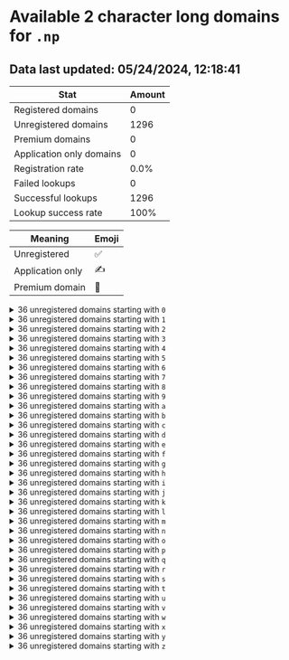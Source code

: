 # Available 2 character long domains for `.np`

## Data last updated: 05/24/2024, 12:18:41

|Stat|Amount|
|--|--|
|Registered domains|0|
|Unregistered domains|1296|
|Premium domains|0|
|Application only domains|0|
|Registration rate|0.0%|
|Failed lookups|0|
|Successful lookups|1296|
|Lookup success rate|100%|


|Meaning|Emoji|
|--|--|
|Unregistered|:white_check_mark:|
|Application only|:writing_hand:|
|Premium domain|:gem:|

<details>
<summary>36 unregistered domains starting with <bold><code>0</code></bold></summary>

|Type|Domain|
|--|--|
|:white_check_mark:|`00.np`|
|:white_check_mark:|`01.np`|
|:white_check_mark:|`02.np`|
|:white_check_mark:|`03.np`|
|:white_check_mark:|`04.np`|
|:white_check_mark:|`05.np`|
|:white_check_mark:|`06.np`|
|:white_check_mark:|`07.np`|
|:white_check_mark:|`08.np`|
|:white_check_mark:|`09.np`|
|:white_check_mark:|`0a.np`|
|:white_check_mark:|`0b.np`|
|:white_check_mark:|`0c.np`|
|:white_check_mark:|`0d.np`|
|:white_check_mark:|`0e.np`|
|:white_check_mark:|`0f.np`|
|:white_check_mark:|`0g.np`|
|:white_check_mark:|`0h.np`|
|:white_check_mark:|`0i.np`|
|:white_check_mark:|`0j.np`|
|:white_check_mark:|`0k.np`|
|:white_check_mark:|`0l.np`|
|:white_check_mark:|`0m.np`|
|:white_check_mark:|`0n.np`|
|:white_check_mark:|`0o.np`|
|:white_check_mark:|`0p.np`|
|:white_check_mark:|`0q.np`|
|:white_check_mark:|`0r.np`|
|:white_check_mark:|`0s.np`|
|:white_check_mark:|`0t.np`|
|:white_check_mark:|`0u.np`|
|:white_check_mark:|`0v.np`|
|:white_check_mark:|`0w.np`|
|:white_check_mark:|`0x.np`|
|:white_check_mark:|`0y.np`|
|:white_check_mark:|`0z.np`|
</details>
<details>
<summary>36 unregistered domains starting with <bold><code>1</code></bold></summary>

|Type|Domain|
|--|--|
|:white_check_mark:|`10.np`|
|:white_check_mark:|`11.np`|
|:white_check_mark:|`12.np`|
|:white_check_mark:|`13.np`|
|:white_check_mark:|`14.np`|
|:white_check_mark:|`15.np`|
|:white_check_mark:|`16.np`|
|:white_check_mark:|`17.np`|
|:white_check_mark:|`18.np`|
|:white_check_mark:|`19.np`|
|:white_check_mark:|`1a.np`|
|:white_check_mark:|`1b.np`|
|:white_check_mark:|`1c.np`|
|:white_check_mark:|`1d.np`|
|:white_check_mark:|`1e.np`|
|:white_check_mark:|`1f.np`|
|:white_check_mark:|`1g.np`|
|:white_check_mark:|`1h.np`|
|:white_check_mark:|`1i.np`|
|:white_check_mark:|`1j.np`|
|:white_check_mark:|`1k.np`|
|:white_check_mark:|`1l.np`|
|:white_check_mark:|`1m.np`|
|:white_check_mark:|`1n.np`|
|:white_check_mark:|`1o.np`|
|:white_check_mark:|`1p.np`|
|:white_check_mark:|`1q.np`|
|:white_check_mark:|`1r.np`|
|:white_check_mark:|`1s.np`|
|:white_check_mark:|`1t.np`|
|:white_check_mark:|`1u.np`|
|:white_check_mark:|`1v.np`|
|:white_check_mark:|`1w.np`|
|:white_check_mark:|`1x.np`|
|:white_check_mark:|`1y.np`|
|:white_check_mark:|`1z.np`|
</details>
<details>
<summary>36 unregistered domains starting with <bold><code>2</code></bold></summary>

|Type|Domain|
|--|--|
|:white_check_mark:|`20.np`|
|:white_check_mark:|`21.np`|
|:white_check_mark:|`22.np`|
|:white_check_mark:|`23.np`|
|:white_check_mark:|`24.np`|
|:white_check_mark:|`25.np`|
|:white_check_mark:|`26.np`|
|:white_check_mark:|`27.np`|
|:white_check_mark:|`28.np`|
|:white_check_mark:|`29.np`|
|:white_check_mark:|`2a.np`|
|:white_check_mark:|`2b.np`|
|:white_check_mark:|`2c.np`|
|:white_check_mark:|`2d.np`|
|:white_check_mark:|`2e.np`|
|:white_check_mark:|`2f.np`|
|:white_check_mark:|`2g.np`|
|:white_check_mark:|`2h.np`|
|:white_check_mark:|`2i.np`|
|:white_check_mark:|`2j.np`|
|:white_check_mark:|`2k.np`|
|:white_check_mark:|`2l.np`|
|:white_check_mark:|`2m.np`|
|:white_check_mark:|`2n.np`|
|:white_check_mark:|`2o.np`|
|:white_check_mark:|`2p.np`|
|:white_check_mark:|`2q.np`|
|:white_check_mark:|`2r.np`|
|:white_check_mark:|`2s.np`|
|:white_check_mark:|`2t.np`|
|:white_check_mark:|`2u.np`|
|:white_check_mark:|`2v.np`|
|:white_check_mark:|`2w.np`|
|:white_check_mark:|`2x.np`|
|:white_check_mark:|`2y.np`|
|:white_check_mark:|`2z.np`|
</details>
<details>
<summary>36 unregistered domains starting with <bold><code>3</code></bold></summary>

|Type|Domain|
|--|--|
|:white_check_mark:|`30.np`|
|:white_check_mark:|`31.np`|
|:white_check_mark:|`32.np`|
|:white_check_mark:|`33.np`|
|:white_check_mark:|`34.np`|
|:white_check_mark:|`35.np`|
|:white_check_mark:|`36.np`|
|:white_check_mark:|`37.np`|
|:white_check_mark:|`38.np`|
|:white_check_mark:|`39.np`|
|:white_check_mark:|`3a.np`|
|:white_check_mark:|`3b.np`|
|:white_check_mark:|`3c.np`|
|:white_check_mark:|`3d.np`|
|:white_check_mark:|`3e.np`|
|:white_check_mark:|`3f.np`|
|:white_check_mark:|`3g.np`|
|:white_check_mark:|`3h.np`|
|:white_check_mark:|`3i.np`|
|:white_check_mark:|`3j.np`|
|:white_check_mark:|`3k.np`|
|:white_check_mark:|`3l.np`|
|:white_check_mark:|`3m.np`|
|:white_check_mark:|`3n.np`|
|:white_check_mark:|`3o.np`|
|:white_check_mark:|`3p.np`|
|:white_check_mark:|`3q.np`|
|:white_check_mark:|`3r.np`|
|:white_check_mark:|`3s.np`|
|:white_check_mark:|`3t.np`|
|:white_check_mark:|`3u.np`|
|:white_check_mark:|`3v.np`|
|:white_check_mark:|`3w.np`|
|:white_check_mark:|`3x.np`|
|:white_check_mark:|`3y.np`|
|:white_check_mark:|`3z.np`|
</details>
<details>
<summary>36 unregistered domains starting with <bold><code>4</code></bold></summary>

|Type|Domain|
|--|--|
|:white_check_mark:|`40.np`|
|:white_check_mark:|`41.np`|
|:white_check_mark:|`42.np`|
|:white_check_mark:|`43.np`|
|:white_check_mark:|`44.np`|
|:white_check_mark:|`45.np`|
|:white_check_mark:|`46.np`|
|:white_check_mark:|`47.np`|
|:white_check_mark:|`48.np`|
|:white_check_mark:|`49.np`|
|:white_check_mark:|`4a.np`|
|:white_check_mark:|`4b.np`|
|:white_check_mark:|`4c.np`|
|:white_check_mark:|`4d.np`|
|:white_check_mark:|`4e.np`|
|:white_check_mark:|`4f.np`|
|:white_check_mark:|`4g.np`|
|:white_check_mark:|`4h.np`|
|:white_check_mark:|`4i.np`|
|:white_check_mark:|`4j.np`|
|:white_check_mark:|`4k.np`|
|:white_check_mark:|`4l.np`|
|:white_check_mark:|`4m.np`|
|:white_check_mark:|`4n.np`|
|:white_check_mark:|`4o.np`|
|:white_check_mark:|`4p.np`|
|:white_check_mark:|`4q.np`|
|:white_check_mark:|`4r.np`|
|:white_check_mark:|`4s.np`|
|:white_check_mark:|`4t.np`|
|:white_check_mark:|`4u.np`|
|:white_check_mark:|`4v.np`|
|:white_check_mark:|`4w.np`|
|:white_check_mark:|`4x.np`|
|:white_check_mark:|`4y.np`|
|:white_check_mark:|`4z.np`|
</details>
<details>
<summary>36 unregistered domains starting with <bold><code>5</code></bold></summary>

|Type|Domain|
|--|--|
|:white_check_mark:|`50.np`|
|:white_check_mark:|`51.np`|
|:white_check_mark:|`52.np`|
|:white_check_mark:|`53.np`|
|:white_check_mark:|`54.np`|
|:white_check_mark:|`55.np`|
|:white_check_mark:|`56.np`|
|:white_check_mark:|`57.np`|
|:white_check_mark:|`58.np`|
|:white_check_mark:|`59.np`|
|:white_check_mark:|`5a.np`|
|:white_check_mark:|`5b.np`|
|:white_check_mark:|`5c.np`|
|:white_check_mark:|`5d.np`|
|:white_check_mark:|`5e.np`|
|:white_check_mark:|`5f.np`|
|:white_check_mark:|`5g.np`|
|:white_check_mark:|`5h.np`|
|:white_check_mark:|`5i.np`|
|:white_check_mark:|`5j.np`|
|:white_check_mark:|`5k.np`|
|:white_check_mark:|`5l.np`|
|:white_check_mark:|`5m.np`|
|:white_check_mark:|`5n.np`|
|:white_check_mark:|`5o.np`|
|:white_check_mark:|`5p.np`|
|:white_check_mark:|`5q.np`|
|:white_check_mark:|`5r.np`|
|:white_check_mark:|`5s.np`|
|:white_check_mark:|`5t.np`|
|:white_check_mark:|`5u.np`|
|:white_check_mark:|`5v.np`|
|:white_check_mark:|`5w.np`|
|:white_check_mark:|`5x.np`|
|:white_check_mark:|`5y.np`|
|:white_check_mark:|`5z.np`|
</details>
<details>
<summary>36 unregistered domains starting with <bold><code>6</code></bold></summary>

|Type|Domain|
|--|--|
|:white_check_mark:|`60.np`|
|:white_check_mark:|`61.np`|
|:white_check_mark:|`62.np`|
|:white_check_mark:|`63.np`|
|:white_check_mark:|`64.np`|
|:white_check_mark:|`65.np`|
|:white_check_mark:|`66.np`|
|:white_check_mark:|`67.np`|
|:white_check_mark:|`68.np`|
|:white_check_mark:|`69.np`|
|:white_check_mark:|`6a.np`|
|:white_check_mark:|`6b.np`|
|:white_check_mark:|`6c.np`|
|:white_check_mark:|`6d.np`|
|:white_check_mark:|`6e.np`|
|:white_check_mark:|`6f.np`|
|:white_check_mark:|`6g.np`|
|:white_check_mark:|`6h.np`|
|:white_check_mark:|`6i.np`|
|:white_check_mark:|`6j.np`|
|:white_check_mark:|`6k.np`|
|:white_check_mark:|`6l.np`|
|:white_check_mark:|`6m.np`|
|:white_check_mark:|`6n.np`|
|:white_check_mark:|`6o.np`|
|:white_check_mark:|`6p.np`|
|:white_check_mark:|`6q.np`|
|:white_check_mark:|`6r.np`|
|:white_check_mark:|`6s.np`|
|:white_check_mark:|`6t.np`|
|:white_check_mark:|`6u.np`|
|:white_check_mark:|`6v.np`|
|:white_check_mark:|`6w.np`|
|:white_check_mark:|`6x.np`|
|:white_check_mark:|`6y.np`|
|:white_check_mark:|`6z.np`|
</details>
<details>
<summary>36 unregistered domains starting with <bold><code>7</code></bold></summary>

|Type|Domain|
|--|--|
|:white_check_mark:|`70.np`|
|:white_check_mark:|`71.np`|
|:white_check_mark:|`72.np`|
|:white_check_mark:|`73.np`|
|:white_check_mark:|`74.np`|
|:white_check_mark:|`75.np`|
|:white_check_mark:|`76.np`|
|:white_check_mark:|`77.np`|
|:white_check_mark:|`78.np`|
|:white_check_mark:|`79.np`|
|:white_check_mark:|`7a.np`|
|:white_check_mark:|`7b.np`|
|:white_check_mark:|`7c.np`|
|:white_check_mark:|`7d.np`|
|:white_check_mark:|`7e.np`|
|:white_check_mark:|`7f.np`|
|:white_check_mark:|`7g.np`|
|:white_check_mark:|`7h.np`|
|:white_check_mark:|`7i.np`|
|:white_check_mark:|`7j.np`|
|:white_check_mark:|`7k.np`|
|:white_check_mark:|`7l.np`|
|:white_check_mark:|`7m.np`|
|:white_check_mark:|`7n.np`|
|:white_check_mark:|`7o.np`|
|:white_check_mark:|`7p.np`|
|:white_check_mark:|`7q.np`|
|:white_check_mark:|`7r.np`|
|:white_check_mark:|`7s.np`|
|:white_check_mark:|`7t.np`|
|:white_check_mark:|`7u.np`|
|:white_check_mark:|`7v.np`|
|:white_check_mark:|`7w.np`|
|:white_check_mark:|`7x.np`|
|:white_check_mark:|`7y.np`|
|:white_check_mark:|`7z.np`|
</details>
<details>
<summary>36 unregistered domains starting with <bold><code>8</code></bold></summary>

|Type|Domain|
|--|--|
|:white_check_mark:|`80.np`|
|:white_check_mark:|`81.np`|
|:white_check_mark:|`82.np`|
|:white_check_mark:|`83.np`|
|:white_check_mark:|`84.np`|
|:white_check_mark:|`85.np`|
|:white_check_mark:|`86.np`|
|:white_check_mark:|`87.np`|
|:white_check_mark:|`88.np`|
|:white_check_mark:|`89.np`|
|:white_check_mark:|`8a.np`|
|:white_check_mark:|`8b.np`|
|:white_check_mark:|`8c.np`|
|:white_check_mark:|`8d.np`|
|:white_check_mark:|`8e.np`|
|:white_check_mark:|`8f.np`|
|:white_check_mark:|`8g.np`|
|:white_check_mark:|`8h.np`|
|:white_check_mark:|`8i.np`|
|:white_check_mark:|`8j.np`|
|:white_check_mark:|`8k.np`|
|:white_check_mark:|`8l.np`|
|:white_check_mark:|`8m.np`|
|:white_check_mark:|`8n.np`|
|:white_check_mark:|`8o.np`|
|:white_check_mark:|`8p.np`|
|:white_check_mark:|`8q.np`|
|:white_check_mark:|`8r.np`|
|:white_check_mark:|`8s.np`|
|:white_check_mark:|`8t.np`|
|:white_check_mark:|`8u.np`|
|:white_check_mark:|`8v.np`|
|:white_check_mark:|`8w.np`|
|:white_check_mark:|`8x.np`|
|:white_check_mark:|`8y.np`|
|:white_check_mark:|`8z.np`|
</details>
<details>
<summary>36 unregistered domains starting with <bold><code>9</code></bold></summary>

|Type|Domain|
|--|--|
|:white_check_mark:|`90.np`|
|:white_check_mark:|`91.np`|
|:white_check_mark:|`92.np`|
|:white_check_mark:|`93.np`|
|:white_check_mark:|`94.np`|
|:white_check_mark:|`95.np`|
|:white_check_mark:|`96.np`|
|:white_check_mark:|`97.np`|
|:white_check_mark:|`98.np`|
|:white_check_mark:|`99.np`|
|:white_check_mark:|`9a.np`|
|:white_check_mark:|`9b.np`|
|:white_check_mark:|`9c.np`|
|:white_check_mark:|`9d.np`|
|:white_check_mark:|`9e.np`|
|:white_check_mark:|`9f.np`|
|:white_check_mark:|`9g.np`|
|:white_check_mark:|`9h.np`|
|:white_check_mark:|`9i.np`|
|:white_check_mark:|`9j.np`|
|:white_check_mark:|`9k.np`|
|:white_check_mark:|`9l.np`|
|:white_check_mark:|`9m.np`|
|:white_check_mark:|`9n.np`|
|:white_check_mark:|`9o.np`|
|:white_check_mark:|`9p.np`|
|:white_check_mark:|`9q.np`|
|:white_check_mark:|`9r.np`|
|:white_check_mark:|`9s.np`|
|:white_check_mark:|`9t.np`|
|:white_check_mark:|`9u.np`|
|:white_check_mark:|`9v.np`|
|:white_check_mark:|`9w.np`|
|:white_check_mark:|`9x.np`|
|:white_check_mark:|`9y.np`|
|:white_check_mark:|`9z.np`|
</details>
<details>
<summary>36 unregistered domains starting with <bold><code>a</code></bold></summary>

|Type|Domain|
|--|--|
|:white_check_mark:|`a0.np`|
|:white_check_mark:|`a1.np`|
|:white_check_mark:|`a2.np`|
|:white_check_mark:|`a3.np`|
|:white_check_mark:|`a4.np`|
|:white_check_mark:|`a5.np`|
|:white_check_mark:|`a6.np`|
|:white_check_mark:|`a7.np`|
|:white_check_mark:|`a8.np`|
|:white_check_mark:|`a9.np`|
|:white_check_mark:|`aa.np`|
|:white_check_mark:|`ab.np`|
|:white_check_mark:|`ac.np`|
|:white_check_mark:|`ad.np`|
|:white_check_mark:|`ae.np`|
|:white_check_mark:|`af.np`|
|:white_check_mark:|`ag.np`|
|:white_check_mark:|`ah.np`|
|:white_check_mark:|`ai.np`|
|:white_check_mark:|`aj.np`|
|:white_check_mark:|`ak.np`|
|:white_check_mark:|`al.np`|
|:white_check_mark:|`am.np`|
|:white_check_mark:|`an.np`|
|:white_check_mark:|`ao.np`|
|:white_check_mark:|`ap.np`|
|:white_check_mark:|`aq.np`|
|:white_check_mark:|`ar.np`|
|:white_check_mark:|`as.np`|
|:white_check_mark:|`at.np`|
|:white_check_mark:|`au.np`|
|:white_check_mark:|`av.np`|
|:white_check_mark:|`aw.np`|
|:white_check_mark:|`ax.np`|
|:white_check_mark:|`ay.np`|
|:white_check_mark:|`az.np`|
</details>
<details>
<summary>36 unregistered domains starting with <bold><code>b</code></bold></summary>

|Type|Domain|
|--|--|
|:white_check_mark:|`b0.np`|
|:white_check_mark:|`b1.np`|
|:white_check_mark:|`b2.np`|
|:white_check_mark:|`b3.np`|
|:white_check_mark:|`b4.np`|
|:white_check_mark:|`b5.np`|
|:white_check_mark:|`b6.np`|
|:white_check_mark:|`b7.np`|
|:white_check_mark:|`b8.np`|
|:white_check_mark:|`b9.np`|
|:white_check_mark:|`ba.np`|
|:white_check_mark:|`bb.np`|
|:white_check_mark:|`bc.np`|
|:white_check_mark:|`bd.np`|
|:white_check_mark:|`be.np`|
|:white_check_mark:|`bf.np`|
|:white_check_mark:|`bg.np`|
|:white_check_mark:|`bh.np`|
|:white_check_mark:|`bi.np`|
|:white_check_mark:|`bj.np`|
|:white_check_mark:|`bk.np`|
|:white_check_mark:|`bl.np`|
|:white_check_mark:|`bm.np`|
|:white_check_mark:|`bn.np`|
|:white_check_mark:|`bo.np`|
|:white_check_mark:|`bp.np`|
|:white_check_mark:|`bq.np`|
|:white_check_mark:|`br.np`|
|:white_check_mark:|`bs.np`|
|:white_check_mark:|`bt.np`|
|:white_check_mark:|`bu.np`|
|:white_check_mark:|`bv.np`|
|:white_check_mark:|`bw.np`|
|:white_check_mark:|`bx.np`|
|:white_check_mark:|`by.np`|
|:white_check_mark:|`bz.np`|
</details>
<details>
<summary>36 unregistered domains starting with <bold><code>c</code></bold></summary>

|Type|Domain|
|--|--|
|:white_check_mark:|`c0.np`|
|:white_check_mark:|`c1.np`|
|:white_check_mark:|`c2.np`|
|:white_check_mark:|`c3.np`|
|:white_check_mark:|`c4.np`|
|:white_check_mark:|`c5.np`|
|:white_check_mark:|`c6.np`|
|:white_check_mark:|`c7.np`|
|:white_check_mark:|`c8.np`|
|:white_check_mark:|`c9.np`|
|:white_check_mark:|`ca.np`|
|:white_check_mark:|`cb.np`|
|:white_check_mark:|`cc.np`|
|:white_check_mark:|`cd.np`|
|:white_check_mark:|`ce.np`|
|:white_check_mark:|`cf.np`|
|:white_check_mark:|`cg.np`|
|:white_check_mark:|`ch.np`|
|:white_check_mark:|`ci.np`|
|:white_check_mark:|`cj.np`|
|:white_check_mark:|`ck.np`|
|:white_check_mark:|`cl.np`|
|:white_check_mark:|`cm.np`|
|:white_check_mark:|`cn.np`|
|:white_check_mark:|`co.np`|
|:white_check_mark:|`cp.np`|
|:white_check_mark:|`cq.np`|
|:white_check_mark:|`cr.np`|
|:white_check_mark:|`cs.np`|
|:white_check_mark:|`ct.np`|
|:white_check_mark:|`cu.np`|
|:white_check_mark:|`cv.np`|
|:white_check_mark:|`cw.np`|
|:white_check_mark:|`cx.np`|
|:white_check_mark:|`cy.np`|
|:white_check_mark:|`cz.np`|
</details>
<details>
<summary>36 unregistered domains starting with <bold><code>d</code></bold></summary>

|Type|Domain|
|--|--|
|:white_check_mark:|`d0.np`|
|:white_check_mark:|`d1.np`|
|:white_check_mark:|`d2.np`|
|:white_check_mark:|`d3.np`|
|:white_check_mark:|`d4.np`|
|:white_check_mark:|`d5.np`|
|:white_check_mark:|`d6.np`|
|:white_check_mark:|`d7.np`|
|:white_check_mark:|`d8.np`|
|:white_check_mark:|`d9.np`|
|:white_check_mark:|`da.np`|
|:white_check_mark:|`db.np`|
|:white_check_mark:|`dc.np`|
|:white_check_mark:|`dd.np`|
|:white_check_mark:|`de.np`|
|:white_check_mark:|`df.np`|
|:white_check_mark:|`dg.np`|
|:white_check_mark:|`dh.np`|
|:white_check_mark:|`di.np`|
|:white_check_mark:|`dj.np`|
|:white_check_mark:|`dk.np`|
|:white_check_mark:|`dl.np`|
|:white_check_mark:|`dm.np`|
|:white_check_mark:|`dn.np`|
|:white_check_mark:|`do.np`|
|:white_check_mark:|`dp.np`|
|:white_check_mark:|`dq.np`|
|:white_check_mark:|`dr.np`|
|:white_check_mark:|`ds.np`|
|:white_check_mark:|`dt.np`|
|:white_check_mark:|`du.np`|
|:white_check_mark:|`dv.np`|
|:white_check_mark:|`dw.np`|
|:white_check_mark:|`dx.np`|
|:white_check_mark:|`dy.np`|
|:white_check_mark:|`dz.np`|
</details>
<details>
<summary>36 unregistered domains starting with <bold><code>e</code></bold></summary>

|Type|Domain|
|--|--|
|:white_check_mark:|`e0.np`|
|:white_check_mark:|`e1.np`|
|:white_check_mark:|`e2.np`|
|:white_check_mark:|`e3.np`|
|:white_check_mark:|`e4.np`|
|:white_check_mark:|`e5.np`|
|:white_check_mark:|`e6.np`|
|:white_check_mark:|`e7.np`|
|:white_check_mark:|`e8.np`|
|:white_check_mark:|`e9.np`|
|:white_check_mark:|`ea.np`|
|:white_check_mark:|`eb.np`|
|:white_check_mark:|`ec.np`|
|:white_check_mark:|`ed.np`|
|:white_check_mark:|`ee.np`|
|:white_check_mark:|`ef.np`|
|:white_check_mark:|`eg.np`|
|:white_check_mark:|`eh.np`|
|:white_check_mark:|`ei.np`|
|:white_check_mark:|`ej.np`|
|:white_check_mark:|`ek.np`|
|:white_check_mark:|`el.np`|
|:white_check_mark:|`em.np`|
|:white_check_mark:|`en.np`|
|:white_check_mark:|`eo.np`|
|:white_check_mark:|`ep.np`|
|:white_check_mark:|`eq.np`|
|:white_check_mark:|`er.np`|
|:white_check_mark:|`es.np`|
|:white_check_mark:|`et.np`|
|:white_check_mark:|`eu.np`|
|:white_check_mark:|`ev.np`|
|:white_check_mark:|`ew.np`|
|:white_check_mark:|`ex.np`|
|:white_check_mark:|`ey.np`|
|:white_check_mark:|`ez.np`|
</details>
<details>
<summary>36 unregistered domains starting with <bold><code>f</code></bold></summary>

|Type|Domain|
|--|--|
|:white_check_mark:|`f0.np`|
|:white_check_mark:|`f1.np`|
|:white_check_mark:|`f2.np`|
|:white_check_mark:|`f3.np`|
|:white_check_mark:|`f4.np`|
|:white_check_mark:|`f5.np`|
|:white_check_mark:|`f6.np`|
|:white_check_mark:|`f7.np`|
|:white_check_mark:|`f8.np`|
|:white_check_mark:|`f9.np`|
|:white_check_mark:|`fa.np`|
|:white_check_mark:|`fb.np`|
|:white_check_mark:|`fc.np`|
|:white_check_mark:|`fd.np`|
|:white_check_mark:|`fe.np`|
|:white_check_mark:|`ff.np`|
|:white_check_mark:|`fg.np`|
|:white_check_mark:|`fh.np`|
|:white_check_mark:|`fi.np`|
|:white_check_mark:|`fj.np`|
|:white_check_mark:|`fk.np`|
|:white_check_mark:|`fl.np`|
|:white_check_mark:|`fm.np`|
|:white_check_mark:|`fn.np`|
|:white_check_mark:|`fo.np`|
|:white_check_mark:|`fp.np`|
|:white_check_mark:|`fq.np`|
|:white_check_mark:|`fr.np`|
|:white_check_mark:|`fs.np`|
|:white_check_mark:|`ft.np`|
|:white_check_mark:|`fu.np`|
|:white_check_mark:|`fv.np`|
|:white_check_mark:|`fw.np`|
|:white_check_mark:|`fx.np`|
|:white_check_mark:|`fy.np`|
|:white_check_mark:|`fz.np`|
</details>
<details>
<summary>36 unregistered domains starting with <bold><code>g</code></bold></summary>

|Type|Domain|
|--|--|
|:white_check_mark:|`g0.np`|
|:white_check_mark:|`g1.np`|
|:white_check_mark:|`g2.np`|
|:white_check_mark:|`g3.np`|
|:white_check_mark:|`g4.np`|
|:white_check_mark:|`g5.np`|
|:white_check_mark:|`g6.np`|
|:white_check_mark:|`g7.np`|
|:white_check_mark:|`g8.np`|
|:white_check_mark:|`g9.np`|
|:white_check_mark:|`ga.np`|
|:white_check_mark:|`gb.np`|
|:white_check_mark:|`gc.np`|
|:white_check_mark:|`gd.np`|
|:white_check_mark:|`ge.np`|
|:white_check_mark:|`gf.np`|
|:white_check_mark:|`gg.np`|
|:white_check_mark:|`gh.np`|
|:white_check_mark:|`gi.np`|
|:white_check_mark:|`gj.np`|
|:white_check_mark:|`gk.np`|
|:white_check_mark:|`gl.np`|
|:white_check_mark:|`gm.np`|
|:white_check_mark:|`gn.np`|
|:white_check_mark:|`go.np`|
|:white_check_mark:|`gp.np`|
|:white_check_mark:|`gq.np`|
|:white_check_mark:|`gr.np`|
|:white_check_mark:|`gs.np`|
|:white_check_mark:|`gt.np`|
|:white_check_mark:|`gu.np`|
|:white_check_mark:|`gv.np`|
|:white_check_mark:|`gw.np`|
|:white_check_mark:|`gx.np`|
|:white_check_mark:|`gy.np`|
|:white_check_mark:|`gz.np`|
</details>
<details>
<summary>36 unregistered domains starting with <bold><code>h</code></bold></summary>

|Type|Domain|
|--|--|
|:white_check_mark:|`h0.np`|
|:white_check_mark:|`h1.np`|
|:white_check_mark:|`h2.np`|
|:white_check_mark:|`h3.np`|
|:white_check_mark:|`h4.np`|
|:white_check_mark:|`h5.np`|
|:white_check_mark:|`h6.np`|
|:white_check_mark:|`h7.np`|
|:white_check_mark:|`h8.np`|
|:white_check_mark:|`h9.np`|
|:white_check_mark:|`ha.np`|
|:white_check_mark:|`hb.np`|
|:white_check_mark:|`hc.np`|
|:white_check_mark:|`hd.np`|
|:white_check_mark:|`he.np`|
|:white_check_mark:|`hf.np`|
|:white_check_mark:|`hg.np`|
|:white_check_mark:|`hh.np`|
|:white_check_mark:|`hi.np`|
|:white_check_mark:|`hj.np`|
|:white_check_mark:|`hk.np`|
|:white_check_mark:|`hl.np`|
|:white_check_mark:|`hm.np`|
|:white_check_mark:|`hn.np`|
|:white_check_mark:|`ho.np`|
|:white_check_mark:|`hp.np`|
|:white_check_mark:|`hq.np`|
|:white_check_mark:|`hr.np`|
|:white_check_mark:|`hs.np`|
|:white_check_mark:|`ht.np`|
|:white_check_mark:|`hu.np`|
|:white_check_mark:|`hv.np`|
|:white_check_mark:|`hw.np`|
|:white_check_mark:|`hx.np`|
|:white_check_mark:|`hy.np`|
|:white_check_mark:|`hz.np`|
</details>
<details>
<summary>36 unregistered domains starting with <bold><code>i</code></bold></summary>

|Type|Domain|
|--|--|
|:white_check_mark:|`i0.np`|
|:white_check_mark:|`i1.np`|
|:white_check_mark:|`i2.np`|
|:white_check_mark:|`i3.np`|
|:white_check_mark:|`i4.np`|
|:white_check_mark:|`i5.np`|
|:white_check_mark:|`i6.np`|
|:white_check_mark:|`i7.np`|
|:white_check_mark:|`i8.np`|
|:white_check_mark:|`i9.np`|
|:white_check_mark:|`ia.np`|
|:white_check_mark:|`ib.np`|
|:white_check_mark:|`ic.np`|
|:white_check_mark:|`id.np`|
|:white_check_mark:|`ie.np`|
|:white_check_mark:|`if.np`|
|:white_check_mark:|`ig.np`|
|:white_check_mark:|`ih.np`|
|:white_check_mark:|`ii.np`|
|:white_check_mark:|`ij.np`|
|:white_check_mark:|`ik.np`|
|:white_check_mark:|`il.np`|
|:white_check_mark:|`im.np`|
|:white_check_mark:|`in.np`|
|:white_check_mark:|`io.np`|
|:white_check_mark:|`ip.np`|
|:white_check_mark:|`iq.np`|
|:white_check_mark:|`ir.np`|
|:white_check_mark:|`is.np`|
|:white_check_mark:|`it.np`|
|:white_check_mark:|`iu.np`|
|:white_check_mark:|`iv.np`|
|:white_check_mark:|`iw.np`|
|:white_check_mark:|`ix.np`|
|:white_check_mark:|`iy.np`|
|:white_check_mark:|`iz.np`|
</details>
<details>
<summary>36 unregistered domains starting with <bold><code>j</code></bold></summary>

|Type|Domain|
|--|--|
|:white_check_mark:|`j0.np`|
|:white_check_mark:|`j1.np`|
|:white_check_mark:|`j2.np`|
|:white_check_mark:|`j3.np`|
|:white_check_mark:|`j4.np`|
|:white_check_mark:|`j5.np`|
|:white_check_mark:|`j6.np`|
|:white_check_mark:|`j7.np`|
|:white_check_mark:|`j8.np`|
|:white_check_mark:|`j9.np`|
|:white_check_mark:|`ja.np`|
|:white_check_mark:|`jb.np`|
|:white_check_mark:|`jc.np`|
|:white_check_mark:|`jd.np`|
|:white_check_mark:|`je.np`|
|:white_check_mark:|`jf.np`|
|:white_check_mark:|`jg.np`|
|:white_check_mark:|`jh.np`|
|:white_check_mark:|`ji.np`|
|:white_check_mark:|`jj.np`|
|:white_check_mark:|`jk.np`|
|:white_check_mark:|`jl.np`|
|:white_check_mark:|`jm.np`|
|:white_check_mark:|`jn.np`|
|:white_check_mark:|`jo.np`|
|:white_check_mark:|`jp.np`|
|:white_check_mark:|`jq.np`|
|:white_check_mark:|`jr.np`|
|:white_check_mark:|`js.np`|
|:white_check_mark:|`jt.np`|
|:white_check_mark:|`ju.np`|
|:white_check_mark:|`jv.np`|
|:white_check_mark:|`jw.np`|
|:white_check_mark:|`jx.np`|
|:white_check_mark:|`jy.np`|
|:white_check_mark:|`jz.np`|
</details>
<details>
<summary>36 unregistered domains starting with <bold><code>k</code></bold></summary>

|Type|Domain|
|--|--|
|:white_check_mark:|`k0.np`|
|:white_check_mark:|`k1.np`|
|:white_check_mark:|`k2.np`|
|:white_check_mark:|`k3.np`|
|:white_check_mark:|`k4.np`|
|:white_check_mark:|`k5.np`|
|:white_check_mark:|`k6.np`|
|:white_check_mark:|`k7.np`|
|:white_check_mark:|`k8.np`|
|:white_check_mark:|`k9.np`|
|:white_check_mark:|`ka.np`|
|:white_check_mark:|`kb.np`|
|:white_check_mark:|`kc.np`|
|:white_check_mark:|`kd.np`|
|:white_check_mark:|`ke.np`|
|:white_check_mark:|`kf.np`|
|:white_check_mark:|`kg.np`|
|:white_check_mark:|`kh.np`|
|:white_check_mark:|`ki.np`|
|:white_check_mark:|`kj.np`|
|:white_check_mark:|`kk.np`|
|:white_check_mark:|`kl.np`|
|:white_check_mark:|`km.np`|
|:white_check_mark:|`kn.np`|
|:white_check_mark:|`ko.np`|
|:white_check_mark:|`kp.np`|
|:white_check_mark:|`kq.np`|
|:white_check_mark:|`kr.np`|
|:white_check_mark:|`ks.np`|
|:white_check_mark:|`kt.np`|
|:white_check_mark:|`ku.np`|
|:white_check_mark:|`kv.np`|
|:white_check_mark:|`kw.np`|
|:white_check_mark:|`kx.np`|
|:white_check_mark:|`ky.np`|
|:white_check_mark:|`kz.np`|
</details>
<details>
<summary>36 unregistered domains starting with <bold><code>l</code></bold></summary>

|Type|Domain|
|--|--|
|:white_check_mark:|`l0.np`|
|:white_check_mark:|`l1.np`|
|:white_check_mark:|`l2.np`|
|:white_check_mark:|`l3.np`|
|:white_check_mark:|`l4.np`|
|:white_check_mark:|`l5.np`|
|:white_check_mark:|`l6.np`|
|:white_check_mark:|`l7.np`|
|:white_check_mark:|`l8.np`|
|:white_check_mark:|`l9.np`|
|:white_check_mark:|`la.np`|
|:white_check_mark:|`lb.np`|
|:white_check_mark:|`lc.np`|
|:white_check_mark:|`ld.np`|
|:white_check_mark:|`le.np`|
|:white_check_mark:|`lf.np`|
|:white_check_mark:|`lg.np`|
|:white_check_mark:|`lh.np`|
|:white_check_mark:|`li.np`|
|:white_check_mark:|`lj.np`|
|:white_check_mark:|`lk.np`|
|:white_check_mark:|`ll.np`|
|:white_check_mark:|`lm.np`|
|:white_check_mark:|`ln.np`|
|:white_check_mark:|`lo.np`|
|:white_check_mark:|`lp.np`|
|:white_check_mark:|`lq.np`|
|:white_check_mark:|`lr.np`|
|:white_check_mark:|`ls.np`|
|:white_check_mark:|`lt.np`|
|:white_check_mark:|`lu.np`|
|:white_check_mark:|`lv.np`|
|:white_check_mark:|`lw.np`|
|:white_check_mark:|`lx.np`|
|:white_check_mark:|`ly.np`|
|:white_check_mark:|`lz.np`|
</details>
<details>
<summary>36 unregistered domains starting with <bold><code>m</code></bold></summary>

|Type|Domain|
|--|--|
|:white_check_mark:|`m0.np`|
|:white_check_mark:|`m1.np`|
|:white_check_mark:|`m2.np`|
|:white_check_mark:|`m3.np`|
|:white_check_mark:|`m4.np`|
|:white_check_mark:|`m5.np`|
|:white_check_mark:|`m6.np`|
|:white_check_mark:|`m7.np`|
|:white_check_mark:|`m8.np`|
|:white_check_mark:|`m9.np`|
|:white_check_mark:|`ma.np`|
|:white_check_mark:|`mb.np`|
|:white_check_mark:|`mc.np`|
|:white_check_mark:|`md.np`|
|:white_check_mark:|`me.np`|
|:white_check_mark:|`mf.np`|
|:white_check_mark:|`mg.np`|
|:white_check_mark:|`mh.np`|
|:white_check_mark:|`mi.np`|
|:white_check_mark:|`mj.np`|
|:white_check_mark:|`mk.np`|
|:white_check_mark:|`ml.np`|
|:white_check_mark:|`mm.np`|
|:white_check_mark:|`mn.np`|
|:white_check_mark:|`mo.np`|
|:white_check_mark:|`mp.np`|
|:white_check_mark:|`mq.np`|
|:white_check_mark:|`mr.np`|
|:white_check_mark:|`ms.np`|
|:white_check_mark:|`mt.np`|
|:white_check_mark:|`mu.np`|
|:white_check_mark:|`mv.np`|
|:white_check_mark:|`mw.np`|
|:white_check_mark:|`mx.np`|
|:white_check_mark:|`my.np`|
|:white_check_mark:|`mz.np`|
</details>
<details>
<summary>36 unregistered domains starting with <bold><code>n</code></bold></summary>

|Type|Domain|
|--|--|
|:white_check_mark:|`n0.np`|
|:white_check_mark:|`n1.np`|
|:white_check_mark:|`n2.np`|
|:white_check_mark:|`n3.np`|
|:white_check_mark:|`n4.np`|
|:white_check_mark:|`n5.np`|
|:white_check_mark:|`n6.np`|
|:white_check_mark:|`n7.np`|
|:white_check_mark:|`n8.np`|
|:white_check_mark:|`n9.np`|
|:white_check_mark:|`na.np`|
|:white_check_mark:|`nb.np`|
|:white_check_mark:|`nc.np`|
|:white_check_mark:|`nd.np`|
|:white_check_mark:|`ne.np`|
|:white_check_mark:|`nf.np`|
|:white_check_mark:|`ng.np`|
|:white_check_mark:|`nh.np`|
|:white_check_mark:|`ni.np`|
|:white_check_mark:|`nj.np`|
|:white_check_mark:|`nk.np`|
|:white_check_mark:|`nl.np`|
|:white_check_mark:|`nm.np`|
|:white_check_mark:|`nn.np`|
|:white_check_mark:|`no.np`|
|:white_check_mark:|`np.np`|
|:white_check_mark:|`nq.np`|
|:white_check_mark:|`nr.np`|
|:white_check_mark:|`ns.np`|
|:white_check_mark:|`nt.np`|
|:white_check_mark:|`nu.np`|
|:white_check_mark:|`nv.np`|
|:white_check_mark:|`nw.np`|
|:white_check_mark:|`nx.np`|
|:white_check_mark:|`ny.np`|
|:white_check_mark:|`nz.np`|
</details>
<details>
<summary>36 unregistered domains starting with <bold><code>o</code></bold></summary>

|Type|Domain|
|--|--|
|:white_check_mark:|`o0.np`|
|:white_check_mark:|`o1.np`|
|:white_check_mark:|`o2.np`|
|:white_check_mark:|`o3.np`|
|:white_check_mark:|`o4.np`|
|:white_check_mark:|`o5.np`|
|:white_check_mark:|`o6.np`|
|:white_check_mark:|`o7.np`|
|:white_check_mark:|`o8.np`|
|:white_check_mark:|`o9.np`|
|:white_check_mark:|`oa.np`|
|:white_check_mark:|`ob.np`|
|:white_check_mark:|`oc.np`|
|:white_check_mark:|`od.np`|
|:white_check_mark:|`oe.np`|
|:white_check_mark:|`of.np`|
|:white_check_mark:|`og.np`|
|:white_check_mark:|`oh.np`|
|:white_check_mark:|`oi.np`|
|:white_check_mark:|`oj.np`|
|:white_check_mark:|`ok.np`|
|:white_check_mark:|`ol.np`|
|:white_check_mark:|`om.np`|
|:white_check_mark:|`on.np`|
|:white_check_mark:|`oo.np`|
|:white_check_mark:|`op.np`|
|:white_check_mark:|`oq.np`|
|:white_check_mark:|`or.np`|
|:white_check_mark:|`os.np`|
|:white_check_mark:|`ot.np`|
|:white_check_mark:|`ou.np`|
|:white_check_mark:|`ov.np`|
|:white_check_mark:|`ow.np`|
|:white_check_mark:|`ox.np`|
|:white_check_mark:|`oy.np`|
|:white_check_mark:|`oz.np`|
</details>
<details>
<summary>36 unregistered domains starting with <bold><code>p</code></bold></summary>

|Type|Domain|
|--|--|
|:white_check_mark:|`p0.np`|
|:white_check_mark:|`p1.np`|
|:white_check_mark:|`p2.np`|
|:white_check_mark:|`p3.np`|
|:white_check_mark:|`p4.np`|
|:white_check_mark:|`p5.np`|
|:white_check_mark:|`p6.np`|
|:white_check_mark:|`p7.np`|
|:white_check_mark:|`p8.np`|
|:white_check_mark:|`p9.np`|
|:white_check_mark:|`pa.np`|
|:white_check_mark:|`pb.np`|
|:white_check_mark:|`pc.np`|
|:white_check_mark:|`pd.np`|
|:white_check_mark:|`pe.np`|
|:white_check_mark:|`pf.np`|
|:white_check_mark:|`pg.np`|
|:white_check_mark:|`ph.np`|
|:white_check_mark:|`pi.np`|
|:white_check_mark:|`pj.np`|
|:white_check_mark:|`pk.np`|
|:white_check_mark:|`pl.np`|
|:white_check_mark:|`pm.np`|
|:white_check_mark:|`pn.np`|
|:white_check_mark:|`po.np`|
|:white_check_mark:|`pp.np`|
|:white_check_mark:|`pq.np`|
|:white_check_mark:|`pr.np`|
|:white_check_mark:|`ps.np`|
|:white_check_mark:|`pt.np`|
|:white_check_mark:|`pu.np`|
|:white_check_mark:|`pv.np`|
|:white_check_mark:|`pw.np`|
|:white_check_mark:|`px.np`|
|:white_check_mark:|`py.np`|
|:white_check_mark:|`pz.np`|
</details>
<details>
<summary>36 unregistered domains starting with <bold><code>q</code></bold></summary>

|Type|Domain|
|--|--|
|:white_check_mark:|`q0.np`|
|:white_check_mark:|`q1.np`|
|:white_check_mark:|`q2.np`|
|:white_check_mark:|`q3.np`|
|:white_check_mark:|`q4.np`|
|:white_check_mark:|`q5.np`|
|:white_check_mark:|`q6.np`|
|:white_check_mark:|`q7.np`|
|:white_check_mark:|`q8.np`|
|:white_check_mark:|`q9.np`|
|:white_check_mark:|`qa.np`|
|:white_check_mark:|`qb.np`|
|:white_check_mark:|`qc.np`|
|:white_check_mark:|`qd.np`|
|:white_check_mark:|`qe.np`|
|:white_check_mark:|`qf.np`|
|:white_check_mark:|`qg.np`|
|:white_check_mark:|`qh.np`|
|:white_check_mark:|`qi.np`|
|:white_check_mark:|`qj.np`|
|:white_check_mark:|`qk.np`|
|:white_check_mark:|`ql.np`|
|:white_check_mark:|`qm.np`|
|:white_check_mark:|`qn.np`|
|:white_check_mark:|`qo.np`|
|:white_check_mark:|`qp.np`|
|:white_check_mark:|`qq.np`|
|:white_check_mark:|`qr.np`|
|:white_check_mark:|`qs.np`|
|:white_check_mark:|`qt.np`|
|:white_check_mark:|`qu.np`|
|:white_check_mark:|`qv.np`|
|:white_check_mark:|`qw.np`|
|:white_check_mark:|`qx.np`|
|:white_check_mark:|`qy.np`|
|:white_check_mark:|`qz.np`|
</details>
<details>
<summary>36 unregistered domains starting with <bold><code>r</code></bold></summary>

|Type|Domain|
|--|--|
|:white_check_mark:|`r0.np`|
|:white_check_mark:|`r1.np`|
|:white_check_mark:|`r2.np`|
|:white_check_mark:|`r3.np`|
|:white_check_mark:|`r4.np`|
|:white_check_mark:|`r5.np`|
|:white_check_mark:|`r6.np`|
|:white_check_mark:|`r7.np`|
|:white_check_mark:|`r8.np`|
|:white_check_mark:|`r9.np`|
|:white_check_mark:|`ra.np`|
|:white_check_mark:|`rb.np`|
|:white_check_mark:|`rc.np`|
|:white_check_mark:|`rd.np`|
|:white_check_mark:|`re.np`|
|:white_check_mark:|`rf.np`|
|:white_check_mark:|`rg.np`|
|:white_check_mark:|`rh.np`|
|:white_check_mark:|`ri.np`|
|:white_check_mark:|`rj.np`|
|:white_check_mark:|`rk.np`|
|:white_check_mark:|`rl.np`|
|:white_check_mark:|`rm.np`|
|:white_check_mark:|`rn.np`|
|:white_check_mark:|`ro.np`|
|:white_check_mark:|`rp.np`|
|:white_check_mark:|`rq.np`|
|:white_check_mark:|`rr.np`|
|:white_check_mark:|`rs.np`|
|:white_check_mark:|`rt.np`|
|:white_check_mark:|`ru.np`|
|:white_check_mark:|`rv.np`|
|:white_check_mark:|`rw.np`|
|:white_check_mark:|`rx.np`|
|:white_check_mark:|`ry.np`|
|:white_check_mark:|`rz.np`|
</details>
<details>
<summary>36 unregistered domains starting with <bold><code>s</code></bold></summary>

|Type|Domain|
|--|--|
|:white_check_mark:|`s0.np`|
|:white_check_mark:|`s1.np`|
|:white_check_mark:|`s2.np`|
|:white_check_mark:|`s3.np`|
|:white_check_mark:|`s4.np`|
|:white_check_mark:|`s5.np`|
|:white_check_mark:|`s6.np`|
|:white_check_mark:|`s7.np`|
|:white_check_mark:|`s8.np`|
|:white_check_mark:|`s9.np`|
|:white_check_mark:|`sa.np`|
|:white_check_mark:|`sb.np`|
|:white_check_mark:|`sc.np`|
|:white_check_mark:|`sd.np`|
|:white_check_mark:|`se.np`|
|:white_check_mark:|`sf.np`|
|:white_check_mark:|`sg.np`|
|:white_check_mark:|`sh.np`|
|:white_check_mark:|`si.np`|
|:white_check_mark:|`sj.np`|
|:white_check_mark:|`sk.np`|
|:white_check_mark:|`sl.np`|
|:white_check_mark:|`sm.np`|
|:white_check_mark:|`sn.np`|
|:white_check_mark:|`so.np`|
|:white_check_mark:|`sp.np`|
|:white_check_mark:|`sq.np`|
|:white_check_mark:|`sr.np`|
|:white_check_mark:|`ss.np`|
|:white_check_mark:|`st.np`|
|:white_check_mark:|`su.np`|
|:white_check_mark:|`sv.np`|
|:white_check_mark:|`sw.np`|
|:white_check_mark:|`sx.np`|
|:white_check_mark:|`sy.np`|
|:white_check_mark:|`sz.np`|
</details>
<details>
<summary>36 unregistered domains starting with <bold><code>t</code></bold></summary>

|Type|Domain|
|--|--|
|:white_check_mark:|`t0.np`|
|:white_check_mark:|`t1.np`|
|:white_check_mark:|`t2.np`|
|:white_check_mark:|`t3.np`|
|:white_check_mark:|`t4.np`|
|:white_check_mark:|`t5.np`|
|:white_check_mark:|`t6.np`|
|:white_check_mark:|`t7.np`|
|:white_check_mark:|`t8.np`|
|:white_check_mark:|`t9.np`|
|:white_check_mark:|`ta.np`|
|:white_check_mark:|`tb.np`|
|:white_check_mark:|`tc.np`|
|:white_check_mark:|`td.np`|
|:white_check_mark:|`te.np`|
|:white_check_mark:|`tf.np`|
|:white_check_mark:|`tg.np`|
|:white_check_mark:|`th.np`|
|:white_check_mark:|`ti.np`|
|:white_check_mark:|`tj.np`|
|:white_check_mark:|`tk.np`|
|:white_check_mark:|`tl.np`|
|:white_check_mark:|`tm.np`|
|:white_check_mark:|`tn.np`|
|:white_check_mark:|`to.np`|
|:white_check_mark:|`tp.np`|
|:white_check_mark:|`tq.np`|
|:white_check_mark:|`tr.np`|
|:white_check_mark:|`ts.np`|
|:white_check_mark:|`tt.np`|
|:white_check_mark:|`tu.np`|
|:white_check_mark:|`tv.np`|
|:white_check_mark:|`tw.np`|
|:white_check_mark:|`tx.np`|
|:white_check_mark:|`ty.np`|
|:white_check_mark:|`tz.np`|
</details>
<details>
<summary>36 unregistered domains starting with <bold><code>u</code></bold></summary>

|Type|Domain|
|--|--|
|:white_check_mark:|`u0.np`|
|:white_check_mark:|`u1.np`|
|:white_check_mark:|`u2.np`|
|:white_check_mark:|`u3.np`|
|:white_check_mark:|`u4.np`|
|:white_check_mark:|`u5.np`|
|:white_check_mark:|`u6.np`|
|:white_check_mark:|`u7.np`|
|:white_check_mark:|`u8.np`|
|:white_check_mark:|`u9.np`|
|:white_check_mark:|`ua.np`|
|:white_check_mark:|`ub.np`|
|:white_check_mark:|`uc.np`|
|:white_check_mark:|`ud.np`|
|:white_check_mark:|`ue.np`|
|:white_check_mark:|`uf.np`|
|:white_check_mark:|`ug.np`|
|:white_check_mark:|`uh.np`|
|:white_check_mark:|`ui.np`|
|:white_check_mark:|`uj.np`|
|:white_check_mark:|`uk.np`|
|:white_check_mark:|`ul.np`|
|:white_check_mark:|`um.np`|
|:white_check_mark:|`un.np`|
|:white_check_mark:|`uo.np`|
|:white_check_mark:|`up.np`|
|:white_check_mark:|`uq.np`|
|:white_check_mark:|`ur.np`|
|:white_check_mark:|`us.np`|
|:white_check_mark:|`ut.np`|
|:white_check_mark:|`uu.np`|
|:white_check_mark:|`uv.np`|
|:white_check_mark:|`uw.np`|
|:white_check_mark:|`ux.np`|
|:white_check_mark:|`uy.np`|
|:white_check_mark:|`uz.np`|
</details>
<details>
<summary>36 unregistered domains starting with <bold><code>v</code></bold></summary>

|Type|Domain|
|--|--|
|:white_check_mark:|`v0.np`|
|:white_check_mark:|`v1.np`|
|:white_check_mark:|`v2.np`|
|:white_check_mark:|`v3.np`|
|:white_check_mark:|`v4.np`|
|:white_check_mark:|`v5.np`|
|:white_check_mark:|`v6.np`|
|:white_check_mark:|`v7.np`|
|:white_check_mark:|`v8.np`|
|:white_check_mark:|`v9.np`|
|:white_check_mark:|`va.np`|
|:white_check_mark:|`vb.np`|
|:white_check_mark:|`vc.np`|
|:white_check_mark:|`vd.np`|
|:white_check_mark:|`ve.np`|
|:white_check_mark:|`vf.np`|
|:white_check_mark:|`vg.np`|
|:white_check_mark:|`vh.np`|
|:white_check_mark:|`vi.np`|
|:white_check_mark:|`vj.np`|
|:white_check_mark:|`vk.np`|
|:white_check_mark:|`vl.np`|
|:white_check_mark:|`vm.np`|
|:white_check_mark:|`vn.np`|
|:white_check_mark:|`vo.np`|
|:white_check_mark:|`vp.np`|
|:white_check_mark:|`vq.np`|
|:white_check_mark:|`vr.np`|
|:white_check_mark:|`vs.np`|
|:white_check_mark:|`vt.np`|
|:white_check_mark:|`vu.np`|
|:white_check_mark:|`vv.np`|
|:white_check_mark:|`vw.np`|
|:white_check_mark:|`vx.np`|
|:white_check_mark:|`vy.np`|
|:white_check_mark:|`vz.np`|
</details>
<details>
<summary>36 unregistered domains starting with <bold><code>w</code></bold></summary>

|Type|Domain|
|--|--|
|:white_check_mark:|`w0.np`|
|:white_check_mark:|`w1.np`|
|:white_check_mark:|`w2.np`|
|:white_check_mark:|`w3.np`|
|:white_check_mark:|`w4.np`|
|:white_check_mark:|`w5.np`|
|:white_check_mark:|`w6.np`|
|:white_check_mark:|`w7.np`|
|:white_check_mark:|`w8.np`|
|:white_check_mark:|`w9.np`|
|:white_check_mark:|`wa.np`|
|:white_check_mark:|`wb.np`|
|:white_check_mark:|`wc.np`|
|:white_check_mark:|`wd.np`|
|:white_check_mark:|`we.np`|
|:white_check_mark:|`wf.np`|
|:white_check_mark:|`wg.np`|
|:white_check_mark:|`wh.np`|
|:white_check_mark:|`wi.np`|
|:white_check_mark:|`wj.np`|
|:white_check_mark:|`wk.np`|
|:white_check_mark:|`wl.np`|
|:white_check_mark:|`wm.np`|
|:white_check_mark:|`wn.np`|
|:white_check_mark:|`wo.np`|
|:white_check_mark:|`wp.np`|
|:white_check_mark:|`wq.np`|
|:white_check_mark:|`wr.np`|
|:white_check_mark:|`ws.np`|
|:white_check_mark:|`wt.np`|
|:white_check_mark:|`wu.np`|
|:white_check_mark:|`wv.np`|
|:white_check_mark:|`ww.np`|
|:white_check_mark:|`wx.np`|
|:white_check_mark:|`wy.np`|
|:white_check_mark:|`wz.np`|
</details>
<details>
<summary>36 unregistered domains starting with <bold><code>x</code></bold></summary>

|Type|Domain|
|--|--|
|:white_check_mark:|`x0.np`|
|:white_check_mark:|`x1.np`|
|:white_check_mark:|`x2.np`|
|:white_check_mark:|`x3.np`|
|:white_check_mark:|`x4.np`|
|:white_check_mark:|`x5.np`|
|:white_check_mark:|`x6.np`|
|:white_check_mark:|`x7.np`|
|:white_check_mark:|`x8.np`|
|:white_check_mark:|`x9.np`|
|:white_check_mark:|`xa.np`|
|:white_check_mark:|`xb.np`|
|:white_check_mark:|`xc.np`|
|:white_check_mark:|`xd.np`|
|:white_check_mark:|`xe.np`|
|:white_check_mark:|`xf.np`|
|:white_check_mark:|`xg.np`|
|:white_check_mark:|`xh.np`|
|:white_check_mark:|`xi.np`|
|:white_check_mark:|`xj.np`|
|:white_check_mark:|`xk.np`|
|:white_check_mark:|`xl.np`|
|:white_check_mark:|`xm.np`|
|:white_check_mark:|`xn.np`|
|:white_check_mark:|`xo.np`|
|:white_check_mark:|`xp.np`|
|:white_check_mark:|`xq.np`|
|:white_check_mark:|`xr.np`|
|:white_check_mark:|`xs.np`|
|:white_check_mark:|`xt.np`|
|:white_check_mark:|`xu.np`|
|:white_check_mark:|`xv.np`|
|:white_check_mark:|`xw.np`|
|:white_check_mark:|`xx.np`|
|:white_check_mark:|`xy.np`|
|:white_check_mark:|`xz.np`|
</details>
<details>
<summary>36 unregistered domains starting with <bold><code>y</code></bold></summary>

|Type|Domain|
|--|--|
|:white_check_mark:|`y0.np`|
|:white_check_mark:|`y1.np`|
|:white_check_mark:|`y2.np`|
|:white_check_mark:|`y3.np`|
|:white_check_mark:|`y4.np`|
|:white_check_mark:|`y5.np`|
|:white_check_mark:|`y6.np`|
|:white_check_mark:|`y7.np`|
|:white_check_mark:|`y8.np`|
|:white_check_mark:|`y9.np`|
|:white_check_mark:|`ya.np`|
|:white_check_mark:|`yb.np`|
|:white_check_mark:|`yc.np`|
|:white_check_mark:|`yd.np`|
|:white_check_mark:|`ye.np`|
|:white_check_mark:|`yf.np`|
|:white_check_mark:|`yg.np`|
|:white_check_mark:|`yh.np`|
|:white_check_mark:|`yi.np`|
|:white_check_mark:|`yj.np`|
|:white_check_mark:|`yk.np`|
|:white_check_mark:|`yl.np`|
|:white_check_mark:|`ym.np`|
|:white_check_mark:|`yn.np`|
|:white_check_mark:|`yo.np`|
|:white_check_mark:|`yp.np`|
|:white_check_mark:|`yq.np`|
|:white_check_mark:|`yr.np`|
|:white_check_mark:|`ys.np`|
|:white_check_mark:|`yt.np`|
|:white_check_mark:|`yu.np`|
|:white_check_mark:|`yv.np`|
|:white_check_mark:|`yw.np`|
|:white_check_mark:|`yx.np`|
|:white_check_mark:|`yy.np`|
|:white_check_mark:|`yz.np`|
</details>
<details>
<summary>36 unregistered domains starting with <bold><code>z</code></bold></summary>

|Type|Domain|
|--|--|
|:white_check_mark:|`z0.np`|
|:white_check_mark:|`z1.np`|
|:white_check_mark:|`z2.np`|
|:white_check_mark:|`z3.np`|
|:white_check_mark:|`z4.np`|
|:white_check_mark:|`z5.np`|
|:white_check_mark:|`z6.np`|
|:white_check_mark:|`z7.np`|
|:white_check_mark:|`z8.np`|
|:white_check_mark:|`z9.np`|
|:white_check_mark:|`za.np`|
|:white_check_mark:|`zb.np`|
|:white_check_mark:|`zc.np`|
|:white_check_mark:|`zd.np`|
|:white_check_mark:|`ze.np`|
|:white_check_mark:|`zf.np`|
|:white_check_mark:|`zg.np`|
|:white_check_mark:|`zh.np`|
|:white_check_mark:|`zi.np`|
|:white_check_mark:|`zj.np`|
|:white_check_mark:|`zk.np`|
|:white_check_mark:|`zl.np`|
|:white_check_mark:|`zm.np`|
|:white_check_mark:|`zn.np`|
|:white_check_mark:|`zo.np`|
|:white_check_mark:|`zp.np`|
|:white_check_mark:|`zq.np`|
|:white_check_mark:|`zr.np`|
|:white_check_mark:|`zs.np`|
|:white_check_mark:|`zt.np`|
|:white_check_mark:|`zu.np`|
|:white_check_mark:|`zv.np`|
|:white_check_mark:|`zw.np`|
|:white_check_mark:|`zx.np`|
|:white_check_mark:|`zy.np`|
|:white_check_mark:|`zz.np`|
</details>